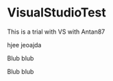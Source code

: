 VisualStudioTest
================

This is a trial with VS with Antan87
 
 
hjee jeoajda

Blub blub


Blub blub